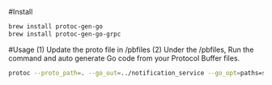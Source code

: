 #Install 
```sh
brew install protoc-gen-go
brew install protoc-gen-go-grpc
```

#Usage
(1) Update the proto file in /pbfiles
(2) Under the /pbfiles, Run the command and auto generate Go code from your Protocol Buffer files.
```sh
protoc --proto_path=. --go_out=../notification_service --go_opt=paths=source_relative --go-grpc_out=../notification_service --go-grpc_opt=paths=source_relative notification.proto
```
